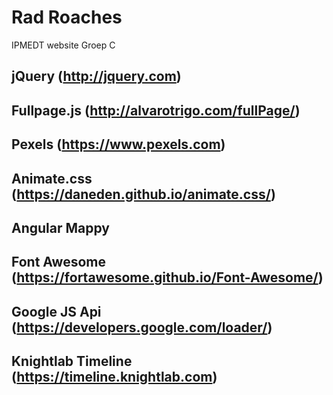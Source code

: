 # Rad Roaches
IPMEDT website Groep C

## jQuery (http://jquery.com)
## Fullpage.js (http://alvarotrigo.com/fullPage/)
## Pexels (https://www.pexels.com)
## Animate.css (https://daneden.github.io/animate.css/)
## Angular Mappy
## Font Awesome (https://fortawesome.github.io/Font-Awesome/)
## Google JS Api (https://developers.google.com/loader/)
## Knightlab Timeline (https://timeline.knightlab.com)